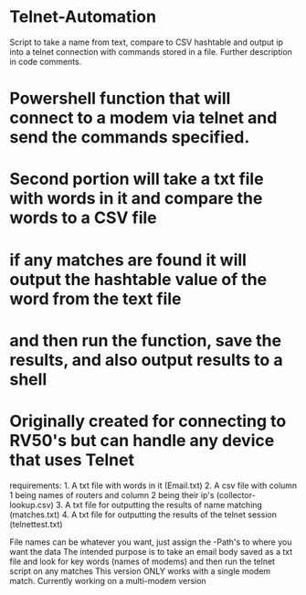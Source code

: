 # Telnet-Automation
Script to take a name from text, compare to CSV hashtable and output ip into a telnet connection with commands stored in a file. Further description in code comments.


# Powershell function that will connect to a modem via telnet and send the commands specified.
# Second portion will take a txt file with words in it and compare the words to a CSV file
# if any matches are found it will output the hashtable value of the word from the text file
# and then run the function, save the results, and also output results to a shell
# Originally created for connecting to RV50's but can handle any device that uses Telnet

requirements: 1. A txt file with words in it (Email.txt)
              2. A csv file with column 1 being names of routers and column 2 being their ip's (collector-lookup.csv)
              3. A txt file for outputting the results of name matching (matches.txt)
              4. A txt file for outputting the results of the telnet session (telnettest.txt)
              
File names can be whatever you want, just assign the -Path's to where you want the data
The intended purpose is to take an email body saved as a txt file and look for key words (names of modems) and then run the telnet script on any matches
This version ONLY works with a single modem match. Currently working on a multi-modem version
              
